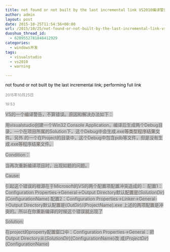 ```yaml
---
title: not found or not built by the last incremental link VS2010编译警告
author: admin
layout: post
date: 2015-10-25T11:54:56+00:00
url: /2015/10/25/not-found-or-not-built-by-the-last-incremental-link-vs2010warning.html
duoshuo_thread_id:
  - 6209552781848412929
categories:
  - windows开发
tags:
  - visualstudio
  - vs2010
  - warning

---
```

<span style="color: black; font-size: 10pt;">not found or not built by the last incremental link; performing full link<br /> </span>

<span style="color: gray; font-size: 9pt;">2015年10月25日<br /> </span>

<span style="color: gray; font-size: 9pt;">19:53<br /> </span>

<span style="color: #6e645b;"><span style="background-color: #ccced0;">VS的一个编译警告，不算错误。原因和解决办法如下：</span><span style="font-size: 12pt;"><br /> </span></span>

<span style="color: #6e645b;"><span style="background-color: #ccced0;">用visualstudio创建一个Win32 Console Application，编译后生成两个Debug目录，一个在项目所属的Solution下，这个Debug中会生成.exe等类型程序结果文件。另外 的一个在Project的目录中，这个Debug中包含pdb等文件，但是没有生成.exe等程序结果文件。</span><br /> </span>

<span style="color: #6e645b;"><span style="background-color: #ccced0;">Condition：</span><br /> </span>

<span style="color: #6e645b;"><span style="background-color: #ccced0;">当再次重新编译项目时，出现如题的问题。</span><br /> </span>

<span style="color: #6e645b;"><span style="background-color: #ccced0;">Cause:</span><br /> </span>

<span style="color: #6e645b;"><span style="background-color: #ccced0;">引起这个错误的根源在于Microsoft的VS的两个配置项配置冲突造成的： 配置1：Configuration Properties->General->Output Directory默认配置是$(SolutionDir)$(ConfigurationName) 配置2：Configuration Properties->Linker->General->Output Directory默认配置是$(OutDir)/$(ProjectName).exe 上述的两项配置是冲突的。所以在你重新编译的时候这个错误就出现了</span><br /> </span>

<span style="color: #6e645b;"><span style="background-color: #ccced0;">Solution:</span><br /> </span>

<span style="color: #6e645b;"><span style="background-color: #ccced0;">在project的property配置窗口中：Configuration Properties->General：把Output Directory从$(SolutionDir)$(ConfigurationName)改 成$(ProjectDir)$(ConfigurationName)</span><br /> </span>